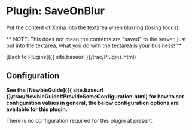 # Plugin: SaveOnBlur 

Put the content of Xinha into the textarea when blurring (losing focus).

** NOTE: This does not mean the contents are "saved" to the server, just put into the textarea, what you do with the textarea is your business! **

[Back to Plugins]({{ site.baseurl }}/trac/Plugins.html)

## Configuration

**See the [NewbieGuide]({{ site.baseurl }}/trac/NewbieGuide#ProvideSomeConfiguration.html) for how to set configuration values in general, the below configuration options are available for this plugin.**

There is no configuration required for this plugin at present.

